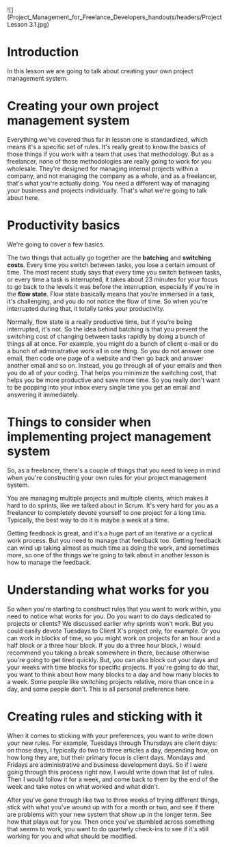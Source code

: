 ![](Project_Management_for_Freelance_Developers_handouts/headers/Project Lesson 3.1.jpg)
# Introduction

In this lesson we are going to talk about creating your own project management system.

# Creating your own project management system

Everything we've covered thus far in lesson one is standardized, which means it's a specific set of rules. It's really great to know the basics of those things if you work with a team that uses that methodology. But as a freelancer, none of those methodologies are really going to work for you wholesale. They're designed for managing internal projects within a company, and not managing the company as a whole, and as a freelancer, that's what you're actually doing. You need a different way of managing your business and projects individually. That's what we're going to talk about here.

# Productivity basics

We're going to cover a few basics.

The two things that actually go together are the **batching** and **switching costs**. Every time you switch between tasks, you lose a certain amount of time. The most recent study says that every time you switch between tasks, or every time a task is interrupted, it takes about 23 minutes for your focus to go back to the levels it was before the interruption, especially if you're in the **flow state**. Flow state basically means that you're immersed in a task, it's challenging, and you do not notice the flow of time. So when you're interrupted during that, it totally tanks your productivity. 

Normally, flow state is a really productive time, but if you're being interrupted, it's not. So the idea behind batching is that you prevent the switching cost of changing between tasks rapidly by doing a bunch of things all at once. For example, you might do a bunch of client e-mail or do a bunch of administrative work all in one thing. So you do not answer one email, then code one page of a website and then go back and answer another email and so on. Instead, you go through all of your emails and then you do all of your coding. That helps you minimize the switching cost, that helps you be more productive and save more time. So you really don't want to be popping into your inbox every single time you get an email and answering it immediately.

# Things to consider when implementing project management system

So, as a freelancer, there's a couple of things that you need to keep in mind when you're constructing your own rules for your project management system.

You are managing multiple projects and multiple clients, which makes it hard to do sprints, like we talked about in Scrum. It's very hard for you as a freelancer to completely devote yourself to one project for a long time. Typically, the best way to do it is maybe a week at a time.

Getting feedback is great, and it's a huge part of an iterative or a cyclical work process. But you need to manage that feedback too. Getting feedback can wind up taking almost as much time as doing the work, and sometimes more, so one of the things we're going to talk about in another lesson is how to manage the feedback.

# Understanding what works for you

So when you're starting to construct rules that you want to work within, you need to notice what works for you. Do you want to do days dedicated to projects or clients? We discussed earlier why sprints won't work. But you could easily devote Tuesdays to Client X's project only, for example. Or you can work in blocks of time, so you might work on projects for an hour and a half block or a three hour block. If you do a three hour block, I would recommend you taking a break somewhere in there, because otherwise you're going to get tired quickly. But, you can also block out your days and your weeks with time blocks for specific projects. If you're going to do that, you want to think about how many blocks to a day and how many blocks to a week. Some people like switching projects relative, more than once in a day, and some people don't. This is all personal preference here.

# Creating rules and sticking with it

When it comes to sticking with your preferences, you want to write down your new rules. For example, Tuesdays through Thursdays are client days: on those days, I typically do two to three articles a day, depending how, on how long they are, but their primary focus is client days. Mondays and Fridays are administrative and business development days. So if I were going through this process right now, I would write down that list of rules. Then I would follow it for a week, and come back to them by the end of the week and take notes on what worked and what didn't.

After you've gone through like two to three weeks of trying different things, stick with what you've wound up with for a month or two, and see if there are problems with your new system that show up in the longer term. See how that plays out for you. Then once you've stumbled across something that seems to work, you want to do quarterly check-ins to see if it's still working for you and what should be modified.